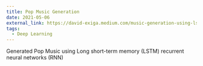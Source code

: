 ```yaml
---
title: Pop Music Generation 
date: 2021-05-06
external_link: https://david-exiga.medium.com/music-generation-using-lstm-neural-networks-44f6780a4c5
tags:
  - Deep Learning
---
```


Generated Pop Music using Long short-term memory (LSTM) recurrent neural networks (RNN)

<!--more-->
